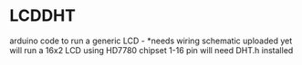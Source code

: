 # LCDDHT
arduino code to run a generic LCD - *needs wiring schematic uploaded yet
will run a 16x2 LCD using HD7780 chipset 1-16 pin
will need DHT.h installed
